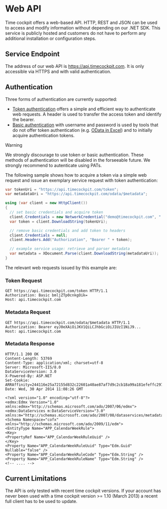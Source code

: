 # Web API

Time cockpit offers a web-based API. HTTP, REST and JSON can be used to access and modify information without depending on our .NET SDK. This service is publicly hosted and customers do not have to perform any additional installation or configuration steps.

## Service Endpoint

The address of our web API is <https://api.timecockpit.com>. It is only accessible via HTTPS and with valid authentication.

## Authentication

Three forms of authentication are currently supported:

- [Token authentication](http://en.wikipedia.org/wiki/Access_token) offers a simple and efficient way to authenticate web requests. A header is used to transfer the access token and identify the bearer.
- [Basic authentication](http://en.wikipedia.org/wiki/Basic_access_authentication) with username and password is used by tools that do not offer token authentication (e.g. [OData in Excel](http://office.microsoft.com/en-001/excel-help/connect-to-an-odata-feed-HA104019824.aspx)) and to initially acquire authentication tokens.

> [!WARNING]
We strongly discourage to use token or basic authentication. These methods of authentication will be disabled in the forseeable future. We strongly recommend to autenticate using PATs.

The following sample shows how to acquire a token via a simple web request and issue an exemplary service request with token authentication:

```cs
var tokenUri = "https://api.timecockpit.com/token";
var metadataUri = "https://api.timecockpit.com/odata/$metadata";

using (var client = new HttpClient())
{
  // set basic credentials and acquire token
  client.Credentials = new NetworkCredential("demo@timecockpit.com", "...");
  var token = client.DownloadString(tokenUri);

  // remove basic credentials and add token to headers
  client.Credentials = null;
  client.Headers.Add("Authorization", "Bearer " + token);

  // example service usage: retrieve and parser metadata 
  var metadata = XDocument.Parse(client.DownloadString(metadataUri));
}
```

The relevant web requests issued by this example are:

### Token Request

```
GET https://api.timecockpit.com/token HTTP/1.1
Authorization: Basic bmljZTp0cnkgOik=
Host: api.timecockpit.com
```

### Metadata Request

```
GET https://api.timecockpit.com/odata/$metadata HTTP/1.1
Authorization: Bearer eyJ0eXAiOiJKV1QiLCJhbGciOiJIUzI1NiJ9...
Host: api.timecockpit.com
```

### Metadata Response

```
HTTP/1.1 200 OK
Content-Length: 53769
Content-Type: application/xml; charset=utf-8
Server: Microsoft-IIS/8.0
DataServiceVersion: 3.0
X-Powered-By: ASP.NET
Set-Cookie: ARRAffinity=244116e25a72155d832c22601a40ae87af7d9c2cb18a99a181efeffc297cbc64;Path=/;Domain=api.timecockpit.com
Date: Wed, 30 Apr 2014 11:08:26 GMT

<?xml version="1.0" encoding="utf-8"?>
<edmx:Edmx Version="1.0" xmlns:edmx="http://schemas.microsoft.com/ado/2007/06/edmx">
<edmx:DataServices m:DataServiceVersion="3.0" xmlns:m="http://schemas.microsoft.com/ado/2007/08/dataservices/metadata">
<Schema Namespace="cofx" xmlns="http://schemas.microsoft.com/ado/2009/11/edm">
<EntityType Name="APP_CalendarWeekRule">
<Key>
<PropertyRef Name="APP_CalendarWeekRuleUuid" />
</Key>
<Property Name="APP_CalendarWeekRuleUuid" Type="Edm.Guid" Nullable="false" />
<Property Name="APP_CalendarWeekRuleCode" Type="Edm.String" />
<Property Name="APP_CalendarWeekRuleName" Type="Edm.String" />
<!-- .... -->
```

## Current Limitations

The API is only tested with recent time cockpit versions. If your account has never been used with a time cockpit version >= 1.10 (March 2013) a recent full client has to be used to update.
